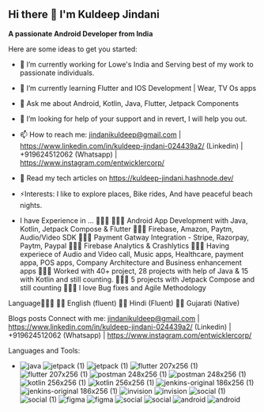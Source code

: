 ## Hi there 👋 I'm Kuldeep Jindani

**A passionate Android Developer from India**

Here are some ideas to get you started:

- 🔭 I’m currently working for Lowe's India and Serving best of my work to passionate individuals.
- 🌱 I’m currently learning Flutter and IOS Development | Wear, TV Os apps
- 💬 Ask me about Android, Kotlin, Java, Flutter, Jetpack Components
- 🤔 I’m looking for help of your support and in revert, I will help you out.
- 📫 How to reach me: jindanikuldeep@gmail.com | https://www.linkedin.com/in/kuldeep-jindani-024439a2/ (Linkedin) | +919624512062 (Whatsapp) | https://www.instagram.com/entwicklercorp/
- 📝 Read my tech articles on https://kuldeep-jindani.hashnode.dev/
- ⚡Interests: I like to explore places, Bike rides, And have peaceful beach nights.

- I have Experience in ... 🦸🏾‍♀️
👩🏻‍🚒 Android App Development with Java, Kotlin, Jetpack Compose & Flutter 
👩🏻‍🚒 Firebase, Amazon, Paytm, Audio/Video SDK 
👩🏻‍🚒 Payment Gatway Integration - Stripe, Razorpay, Paytm, Paypal
👩🏻‍🚒 Firebase Analytics & Crashlytics
👩🏻‍🚒 Having experiece of Audio and Video call, Music apps, Healthcare, payment appa, POS apps, Company Architecture and Business enhancement apps
👩🏻‍🚒 Worked with 40+ project, 28 projects with help of Java & 15 with Kotlin and still counting.
👩🏻‍🚒 5 projects with Jetpack Compose and still counting
👩🏻‍🚒 I love Bug fixes and Agile Methodology 


Language👩🏽‍🌾
✍🏼 English (fluent)
🙏🏼 Hindi (Fluent)
🙆🏼 Gujarati (Native)

Blogs posts
Connect with me:
jindanikuldeep@gmail.com | https://www.linkedin.com/in/kuldeep-jindani-024439a2/ (Linkedin) | +919624512062 (Whatsapp) | https://www.instagram.com/entwicklercorp/

Languages and Tools:
- ![java](https://github.com/Kuldeep-jindani/Kuldeep-jindani/assets/26920131/54232a23-523d-448b-ae64-26e08d4043c1) ![jetpack (1)](https://github.com/Kuldeep-jindani/Kuldeep-jindani/assets/26920131/80225bb7-76fc-4e7d-b194-c578c67591ab)
![jetpack (1)](https://github.com/Kuldeep-jindani/Kuldeep-jindani/assets/26920131/80225bb7-76fc-4e7d-b194-c578c67591ab)
![flutter 207x256 (1)](https://github.com/Kuldeep-jindani/Kuldeep-jindani/assets/26920131/7f2d6bfe-da3a-455c-a1c1-ca474219fd0e)
![flutter 207x256 (1)](https://github.com/Kuldeep-jindani/Kuldeep-jindani/assets/26920131/7f2d6bfe-da3a-455c-a1c1-ca474219fd0e)
![postman 248x256 (1)](https://github.com/Kuldeep-jindani/Kuldeep-jindani/assets/26920131/a795b38e-8e42-4422-90cd-5661ebe7cec7)
![postman 248x256 (1)](https://github.com/Kuldeep-jindani/Kuldeep-jindani/assets/26920131/a795b38e-8e42-4422-90cd-5661ebe7cec7)
![kotlin 256x256 (1)](https://github.com/Kuldeep-jindani/Kuldeep-jindani/assets/26920131/af0232e6-3711-4242-aacf-b89b8afc0dc4)
![kotlin 256x256 (1)](https://github.com/Kuldeep-jindani/Kuldeep-jindani/assets/26920131/af0232e6-3711-4242-aacf-b89b8afc0dc4)
![jenkins-original 186x256 (1)](https://github.com/Kuldeep-jindani/Kuldeep-jindani/assets/26920131/1cb3ecb5-179b-429d-90e3-fb26d8a43719)
![jenkins-original 186x256 (1)](https://github.com/Kuldeep-jindani/Kuldeep-jindani/assets/26920131/1cb3ecb5-179b-429d-90e3-fb26d8a43719)
![invision](https://github.com/Kuldeep-jindani/Kuldeep-jindani/assets/26920131/133ce988-e43c-41d2-a9d7-4b9254836880)
![invision](https://github.com/Kuldeep-jindani/Kuldeep-jindani/assets/26920131/133ce988-e43c-41d2-a9d7-4b9254836880)
![social (1)](https://github.com/Kuldeep-jindani/Kuldeep-jindani/assets/26920131/13b8305f-8a86-4506-9e48-66c92c7652b2)
![social (1)](https://github.com/Kuldeep-jindani/Kuldeep-jindani/assets/26920131/13b8305f-8a86-4506-9e48-66c92c7652b2)
![figma](https://github.com/Kuldeep-jindani/Kuldeep-jindani/assets/26920131/828838cb-18b4-45da-b31e-5625c620d385)
![figma](https://github.com/Kuldeep-jindani/Kuldeep-jindani/assets/26920131/828838cb-18b4-45da-b31e-5625c620d385)
![social](https://github.com/Kuldeep-jindani/Kuldeep-jindani/assets/26920131/564e6c54-f270-4822-a7ae-964c4fc161ad)
![social](https://github.com/Kuldeep-jindani/Kuldeep-jindani/assets/26920131/564e6c54-f270-4822-a7ae-964c4fc161ad)
![android](https://github.com/Kuldeep-jindani/Kuldeep-jindani/assets/26920131/5c0aaef0-97ef-4574-a8c2-8c478b87a787)
![android](https://github.com/Kuldeep-jindani/Kuldeep-jindani/assets/26920131/5c0aaef0-97ef-4574-a8c2-8c478b87a787)



